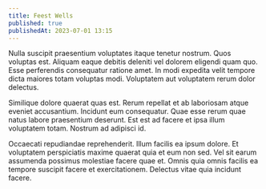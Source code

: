 ```yaml
---
title: Feest Wells
published: true
publishedAt: 2023-07-01 13:15
---
```


Nulla suscipit praesentium voluptates itaque tenetur nostrum. Quos voluptas est. Aliquam eaque debitis deleniti vel dolorem eligendi quam quo. Esse perferendis consequatur ratione amet. In modi expedita velit tempore dicta maiores totam voluptas modi. Voluptatem aut voluptatem rerum dolor delectus.

Similique dolore quaerat quas est. Rerum repellat et ab laboriosam atque eveniet accusantium. Incidunt eum consequatur. Quae esse rerum quae natus labore praesentium deserunt. Est est ad facere et ipsa illum voluptatem totam. Nostrum ad adipisci id.

Occaecati repudiandae reprehenderit. Illum facilis ea ipsum dolore. Et voluptatem perspiciatis maxime quaerat quia et eum non sed. Vel sit earum assumenda possimus molestiae facere quae et. Omnis quia omnis facilis ea tempore suscipit facere et exercitationem. Delectus vitae quia incidunt facere.